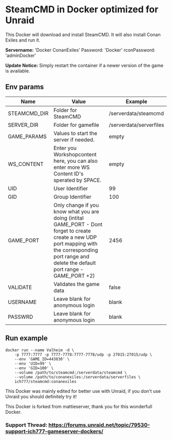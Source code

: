 # SteamCMD in Docker optimized for Unraid
This Docker will download and install SteamCMD. It will also install Conan Exiles and run it.

**Servername:** 'Docker ConanExiles' Password: 'Docker' rconPassword: 'adminDocker'

**Update Notice:** Simply restart the container if a newer version of the game is available.

## Env params
| Name | Value | Example |
| --- | --- | --- |
| STEAMCMD_DIR | Folder for SteamCMD | /serverdata/steamcmd |
| SERVER_DIR | Folder for gamefile | /serverdata/serverfiles |
| GAME_PARAMS | Values to start the server if needed. | empty |
| WS_CONTENT | Enter you Workshopcontent here, you can also enter more WS Content ID's sperated by SPACE. | empty |
| UID | User Identifier | 99 |
| GID | Group Identifier | 100 |
| GAME_PORT | Only change if you know what you are doing (intital GAME_PORT - Dont forget to create create a new UDP port mapping with the corresponding port range and delete the default port range - GAME_PORT +2) | 2456 |
| VALIDATE | Validates the game data | false |
| USERNAME | Leave blank for anonymous login | blank |
| PASSWRD | Leave blank for anonymous login | blank |


## Run example
```
docker run --name Valheim -d \
	-p 7777:7777 -p 7777-7778:7777-7778/udp -p 27015:27015/udp \
	--env 'GAME_ID=443030' \
	--env 'UID=99' \
	--env 'GID=100' \
	--volume /path/to/steamcmd:/serverdata/steamcmd \
	--volume /path/to/conanexiles:/serverdata/serverfiles \
	ich777/steamcmd:conanexiles
```


This Docker was mainly edited for better use with Unraid, if you don't use Unraid you should definitely try it!


This Docker is forked from mattieserver, thank you for this wonderfull Docker.

### Support Thread: https://forums.unraid.net/topic/79530-support-ich777-gameserver-dockers/
